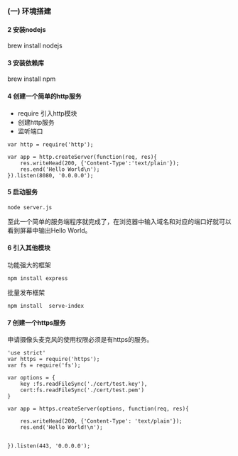 ### (一) 环境搭建
#### 2 安装nodejs
brew install nodejs

#### 3 安装依赖库
brew install npm   

#### 4 创建一个简单的http服务
- require 引入http模块
- 创建http服务
- 监听端口

```
var http = require('http');

var app = http.createServer(function(req, res){
	res.writeHead(200, {'Content-Type':'text/plain'});
	res.end('Hello World\n');
}).listen(8080, '0.0.0.0');
```
#### 5 启动服务

```
node server.js 
```
至此一个简单的服务端程序就完成了，在浏览器中输入域名和对应的端口好就可以看到屏幕中输出Hello World。

#### 6 引入其他模块
功能强大的框架
```
npm install express 
```
批量发布框架
```
npm install  serve-index
```
#### 7 创建一个https服务
申请摄像头麦克风的使用权限必须是有https的服务。
```
'use strict'
var https = require('https');
var fs = require('fs');

var options = {
	key :fs.readFileSync('./cert/test.key'),
	cert:fs.readFileSync('./cert/test.pem')
}

var app = https.createServer(options, function(req, res){

	res.writeHead(200, {'Content-Type': 'text/plain'});
	res.end('Hello World!\n');


}).listen(443, '0.0.0.0');
```






